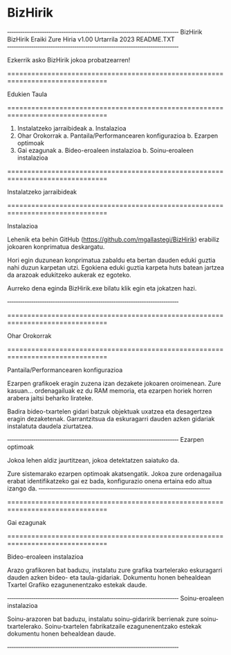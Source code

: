 # BizHirik
‐‐‐‐‐‐‐‐‐‐‐‐‐‐‐‐‐‐‐‐‐‐‐‐‐‐‐‐‐‐‐‐‐‐‐‐‐‐‐‐‐‐‐‐‐‐‐‐‐‐‐‐‐‐‐‐‐‐‐‐‐‐‐‐‐‐‐‐‐‐‐‐‐‐‐‐‐‐‐
BizHirik
BizHirik Eraiki Zure Hiria v1.00                                     Urtarrila 2023
README.TXT
‐‐‐‐‐‐‐‐‐‐‐‐‐‐‐‐‐‐‐‐‐‐‐‐‐‐‐‐‐‐‐‐‐‐‐‐‐‐‐‐‐‐‐‐‐‐‐‐‐‐‐‐‐‐‐‐‐‐‐‐‐‐‐‐‐‐‐‐‐‐‐‐‐‐‐‐‐‐‐

Ezkerrik asko BizHirik jokoa probatzearren!

===============================================================================

Edukien Taula

===============================================================================

1. Instalatzeko jarraibideak
a. Instalazioa
2. Ohar Orokorrak
a. Pantaila/Performancearen konfigurazioa
b. Ezarpen optimoak
3. Gai ezagunak
a. Bideo-eroaleen instalazioa
b. Soinu-eroaleen instalazioa

=============================================================================== 

Instalatzeko jarraibideak

===============================================================================

Instalazioa

Lehenik eta behin GitHub (https://github.com/mgallastegi/BizHirik) erabiliz jokoaren konprimatua deskargatu.

Hori egin duzunean konprimatua zabaldu eta bertan dauden eduki guztia nahi duzun karpetan utzi. Egokiena eduki guztia karpeta huts batean jartzea da arazoak edukitzeko aukerak ez egoteko.

Aurreko dena eginda BizHirik.exe bilatu klik egin eta jokatzen hazi.

‐‐‐‐‐‐‐‐‐‐‐‐‐‐‐‐‐‐‐‐‐‐‐‐‐‐‐‐‐‐‐‐‐‐‐‐‐‐‐‐‐‐‐‐‐‐‐‐‐‐‐‐‐‐‐‐‐‐‐‐‐‐‐‐‐‐‐‐‐‐‐‐‐‐‐‐‐‐‐


===============================================================================

Ohar Orokorrak

===============================================================================


Pantaila/Performancearen konfigurazioa

Ezarpen grafikoek eragin zuzena izan dezakete jokoaren oroimenean. Zure kasuan...
ordenagailuak ez du RAM memoria, eta ezarpen horiek horren arabera jaitsi beharko lirateke.

Badira bideo-txartelen gidari batzuk objektuak uxatzea eta desagertzea eragin dezaketenak. Garrantzitsua da eskuragarri dauden azken gidariak instalatuta daudela ziurtatzea.

‐‐‐‐‐‐‐‐‐‐‐‐‐‐‐‐‐‐‐‐‐‐‐‐‐‐‐‐‐‐‐‐‐‐‐‐‐‐‐‐‐‐‐‐‐‐‐‐‐‐‐‐‐‐‐‐‐‐‐‐‐‐‐‐‐‐‐‐‐‐‐‐‐‐‐‐‐‐‐
Ezarpen optimoak

Jokoa lehen aldiz jaurtitzean, jokoa detektatzen saiatuko da.

Zure sistemarako ezarpen optimoak akatsengatik. Jokoa zure ordenagailua erabat identifikatzeko gai ez bada, konfigurazio onena ertaina edo altua izango da.
‐‐‐‐‐‐‐‐‐‐‐‐‐‐‐‐‐‐‐‐‐‐‐‐‐‐‐‐‐‐‐‐‐‐‐‐‐‐‐‐‐‐‐‐‐‐‐‐‐‐‐‐‐‐‐‐‐‐‐‐‐‐‐‐‐‐‐‐‐‐‐‐‐‐‐‐‐‐‐


===============================================================================

Gai ezagunak

===============================================================================

Bideo-eroaleen instalazioa

Arazo grafikoren bat baduzu, instalatu zure grafika txartelerako eskuragarri dauden azken bideo- eta taula-gidariak. Dokumentu honen behealdean Txartel Grafiko ezagunenentzako estekak daude.

‐‐‐‐‐‐‐‐‐‐‐‐‐‐‐‐‐‐‐‐‐‐‐‐‐‐‐‐‐‐‐‐‐‐‐‐‐‐‐‐‐‐‐‐‐‐‐‐‐‐‐‐‐‐‐‐‐‐‐‐‐‐‐‐‐‐‐‐‐‐‐‐‐‐‐‐‐‐‐
Soinu-eroaleen instalazioa

Soinu-arazoren bat baduzu, instalatu soinu-gidaririk berrienak zure soinu-txartelerako. Soinu-txartelen fabrikatzaile ezagunenentzako estekak dokumentu honen behealdean daude.

‐‐‐‐‐‐‐‐‐‐‐‐‐‐‐‐‐‐‐‐‐‐‐‐‐‐‐‐‐‐‐‐‐‐‐‐‐‐‐‐‐‐‐‐‐‐‐‐‐‐‐‐‐‐‐‐‐‐‐‐‐‐‐‐‐‐‐‐‐‐‐‐‐‐‐‐‐‐‐

